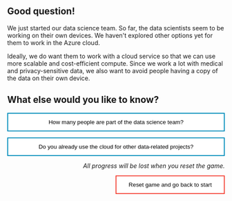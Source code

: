 <style>
.button  {
  border: none;
  color: black;
  width: 100%;
  padding: 12px 28px;
  background-color: white;
  border: 2px solid #008CBA;
  transition-duration: 0.4s;
}
.button:hover  {
  background-color: #008CBA;
  color: white; 
  border: 2px solid #008CBA;
}
.resetbutton  {
  border: none;
  color: black;
  float: right;
  padding: 12px 28px;
  background-color: white;
  border: 2px solid #f44336;
  transition-duration: 0.4s;
}
.resetbutton:hover  {
  background-color: #f44336;
  color: white; 
  border: 2px solid #f44336;
}
</style>

## Good question!

We just started our data science team. So far, the data scientists seem to be working on their own devices. We haven't explored other options yet for them to work in the Azure cloud. 

Ideally, we do want them to work with a cloud service so that we can use more scalable and cost-efficient compute. Since we work a lot with medical and privacy-sensitive data, we also want to avoid people having a copy of the data on their own device.

## What else would you like to know?

<button class="button" onclick="window.location.href='training/explore/01B';">How many people are part of the data science team?</button>

<button class="button" onclick="window.location.href='explore/04';">Do you already use the cloud for other data-related projects?</button>

<p style="text-align:right;"><i>All progress will be lost when you reset the game.</i></p>

<button class="resetbutton" onclick="window.location.href='../../00-start-training';">Reset game and go back to start</button>
